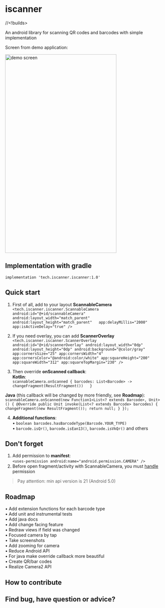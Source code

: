 # iscanner
//<!builds>  
  
An android library for scanning QR codes and barcodes with simple implementation 
   
Screen from demo application:   
  
<img alt="demo screen" src="https://i.ibb.co/qYSFFRt/screen.png" width="360" height="640">  
  
## Implementation with gradle
`implementation 'tech.iscanner.iscanner:1.0'`

## Quick start
1. First of all, add to your layout **ScannableCamera**  
`<tech.iscanner.iscanner.ScannableCamera  
        android:id="@+id/scannableCamera"  
        android:layout_width="match_parent"  
        android:layout_height="match_parent"  
        app:delayMillis="2000"  
        app:isActiveDelay="true" />`
  
2. If you need overlay, you can add **ScannerOverlay**  
`<tech.iscanner.iscanner.ScannerOverlay
        android:id="@+id/scannerOverlay"
        android:layout_width="0dp"
        android:layout_height="0dp"
        android:background="@color/gray"
        app:cornersSize="25"
        app:cornersWidth="4"
        app:cornersColor="@android:color/white"
        app:squareHeight="200"
        app:squareWidth="312"
        app:squareTopMargin="230" /> `
  
3. Then override **onScanned callback**:  
**Kotlin**:  
`scannableCamera.onScanned { barcodes: List<Barcode> ->  
    changeFragment(ResultFragment())  
}`  
      
**Java** (this callback will be changed by more friendly, see **Roadmap**):  
`scannableCamera.onScanned(new Function1<List<? extends Barcode>, Unit>() {
    @Override
    public Unit invoke(List<? extends Barcode> barcodes) {
        changeFragment(new ResultFragment());
        return null;
    }
});  `

4. **Additional functions**:  
• `boolean barcodes.hasBarcodeType(Barcode.YOUR_TYPE)`  
• `barcode.isQr()`, `barcode.isEan13()`, `barcode.isVkQr()` and others  

## Don't forget
1. Add permission to **manifest**:  
`<uses-permission android:name="android.permission.CAMERA" />`
2. Before open fragment/activity with ScannableCamera, you must [handle](https://developer.android.com/training/permissions/requesting) permission    
> Pay attention: min api version is 21 (Android 5.0)  

## Roadmap
• Add extension functions for each barcode type  
• Add unit and instrumental tests  
• Add java docs  
• Add change facing feature  
• Redraw views if field was changed  
• Focused camera by tap  
• Take screenshots  
• Add zooming for camera  
• Reduce Android API  
• For java make override callback more beautiful  
• Create QR/bar codes  
• Realize Camera2 API  

## How to contribute

## Find bug, have question or advice?